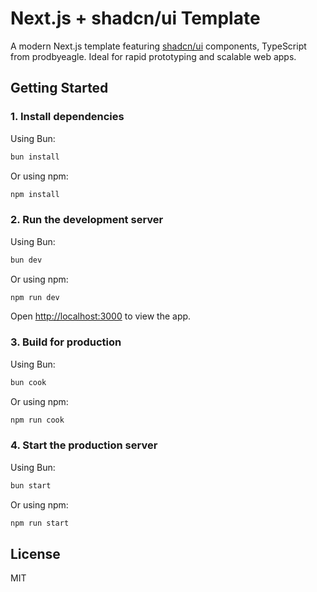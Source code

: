 # Next.js + shadcn/ui Template

A modern Next.js template featuring [shadcn/ui](https://ui.shadcn.com/) components, TypeScript from prodbyeagle. Ideal for rapid prototyping and scalable web apps.

## Getting Started

### 1. Install dependencies

Using Bun:

```sh
bun install
```

Or using npm:

```sh
npm install
```

### 2. Run the development server

Using Bun:

```sh
bun dev
```

Or using npm:

```sh
npm run dev
```

Open [http://localhost:3000](http://localhost:3000) to view the app.

### 3. Build for production

Using Bun:

```sh
bun cook
```

Or using npm:

```sh
npm run cook
```

### 4. Start the production server

Using Bun:

```sh
bun start
```

Or using npm:

```sh
npm run start
```

## License

MIT
